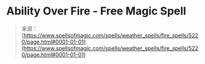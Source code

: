 <!--yml
category: 未分类
date: 2024-06-12 18:39:16
-->

# Ability Over Fire - Free Magic Spell

> 来源：[https://www.spellsofmagic.com/spells/weather_spells/fire_spells/5220/page.html#0001-01-01](https://www.spellsofmagic.com/spells/weather_spells/fire_spells/5220/page.html#0001-01-01)